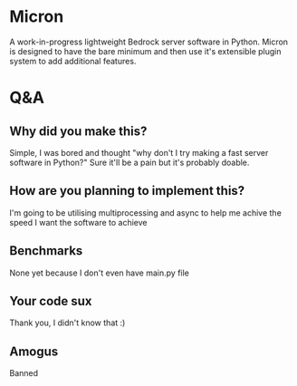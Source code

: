 # Micron
A work-in-progress lightweight Bedrock server software in Python.
Micron is designed to have the bare minimum and then use it's extensible plugin system to add additional features.


# Q&A

## Why did you make this?
Simple, I was bored and thought "why don't I try making a fast server software in Python?" Sure it'll be a pain but it's probably doable.

## How are you planning to implement this?
I'm going to be utilising multiprocessing and async to help me achive the speed I want the software to achieve

## Benchmarks
None yet because I don't even have main.py file

## Your code sux
Thank you, I didn't know that :)

## Amogus
Banned

